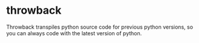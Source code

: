 # throwback

Throwback transpiles python source code for previous python versions, so you can always code with the latest version of python.
